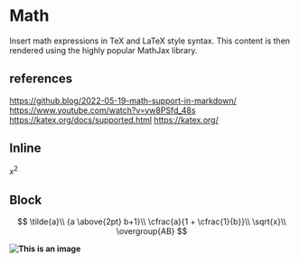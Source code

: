 # Math

Insert math expressions in TeX and LaTeX style syntax. This content is then rendered using the highly popular MathJax library.

## references

<https://github.blog/2022-05-19-math-support-in-markdown/>
<https://www.youtube.com/watch?v=yw8PSfd_48s>
<https://katex.org/docs/supported.html>
<https://katex.org/>

## Inline

$x^2$

## Block

$$
\tilde{a}\\
{a \above{2pt} b+1}\\
\cfrac{a}{1 + \cfrac{1}{b}}\\
\sqrt{x}\\
\overgroup{AB}
$$

**![This is an image](https://myoctocat.com/assets/images/base-octocat.svg)**
